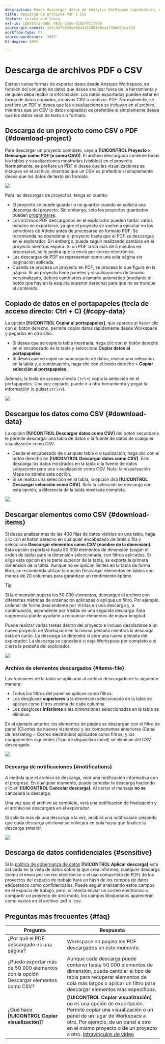 ```yaml
---
description: Puede descargar datos de Analysis Workspace copiándolos, o en los formatos PDF y CSV.
title: Descarga de archivos PDF o CSV
feature: Curate and Share
exl-id: 1d8384ca-888c-482c-ab3e-d1b579217560
source-git-commit: 1e2c5d79059a4804416288188ea4740dd94ca33d
workflow-type: ht
source-wordcount: '1057'
ht-degree: 100%

---
```


# Descarga de archivos PDF o CSV

Existen varias formas de exportar datos desde Analysis Workspace, en función del conjunto de datos que desee analizar fuera de la herramienta y de quién deba recibir la información. Los datos exportados pueden estar en forma de datos copiados, archivos CSV o archivos PDF. Normalmente, se prefiere un PDF si desea que las visualizaciones se incluyan en el archivo, mientras que un CSV (o datos copiados) es preferible si simplemente desea que los datos sean de texto sin formato.

## Descarga de un proyecto como CSV o PDF {#download-project}

Para descargar un proyecto completo, vaya a **[!UICONTROL Proyecto > Descargar como PDF (o como CSV)]**. El archivo descargado contiene todas las tablas y visualizaciones mostradas (visibles) en el proyecto. Normalmente, se prefiere un PDF si desea que las visualizaciones se incluyan en el archivo, mientras que un CSV es preferible si simplemente desea que los datos de texto sin formato.

![](assets/download-project.png)

Para las descargas de proyectos, tenga en cuenta:

* El proyecto se puede guardar o no guardar cuando se solicita una descarga del proyecto. Sin embargo, solo los proyectos guardados pueden [programarse](https://experienceleague.adobe.com/docs/analytics/analyze/analysis-workspace/curate-share/t-schedule-report.html?lang=es).
* Los archivos PDF descargados en el explorador pueden tardar varios minutos en exportarse, ya que el proyecto se vuelve a ejecutar en los servidores de Adobe antes de procesarse en formato PDF. Se recomienda no abandonar el proyecto hasta que el PDF se descargue en el explorador. Sin embargo, puede seguir realizando cambios en el proyecto mientras espera. Si un PDF tarda más de 5 minutos en procesarse, se le pedirá que lo envíe por correo electrónico.
* Las descargas de PDF se representan como una sola página sin paginación aplicada.
* Cuando se procesa un proyecto en PDF, se procesa lo que figura en la página. Si un proyecto tiene paneles y visualizaciones de tamaño personalizado, deberá cambiarlos a tamaño automático (mediante el botón que hay en la esquina superior derecha) para que no se trunque el contenido.

## Copiado de datos en el portapapeles (tecla de acceso directo: Ctrl + C) {#copy-data}

La opción **[!UICONTROL Copiar al portapapeles]**, que aparece al hacer clic con el botón derecho, permite copiar datos rápidamente desde Workspace y pegarlos en otro sitio.

* Si desea que se copie la tabla mostrada, haga clic con el botón derecho en el encabezado de la tabla y seleccione **Copiar datos al portapapeles**.
* Si desea que se copie un subconjunto de datos, realice una selección en la tabla y, a continuación, haga clic con el botón derecho > **Copiar selección al portapapeles**.

Además, la tecla de acceso directo `Ctrl+C` copia la selección en el portapapeles. Una vez copiado, puede ir a otra herramienta y pegar la información (o pulsar `Ctrl+V`).

![](assets/copy-selection.png)

## Descargue los datos como CSV {#download-data}

La opción **[!UICONTROL Descargar datos como CSV]** del botón secundario le permite descargar una tabla de datos o la fuente de datos de cualquier visualización como CSV.

* Desde el encabezado de cualquier tabla o visualización, haga clic con el botón derecho en **[!UICONTROL Descargar datos como CSV]**. Esto descarga los datos mostrados en la tabla o la fuente de datos subyacente para una visualización como CSV. Nota: la visualización Mapa no admite esta opción.
* Si se realiza una selección en la tabla, la opción dirá **[!UICONTROL Descargar selección como CSV]**. Solo la selección se descarga con esta opción, a diferencia de la tabla mostrada completa.

![](assets/download-data-viz.png)

## Descargar elementos como CSV {#download-items}

Si desea analizar más de las 400 filas de datos visibles en una tabla, haga clic con el botón derecho en cualquier encabezado de tabla o fila y seleccione **Descargar elementos como CSV (nombre de la dimensión)**. Esta opción exportará hasta 50 000 elementos de dimensión (según el orden de tabla) para la dimensión seleccionada, con filtros aplicados. Si elige esta opción en la parte superior de la tabla, se exporta la primera dimensión de la tabla. Aunque no se aplican límites en la tabla de forma libre, se recomienda utilizar la opción Descargar elementos en tablas con menos de 20 columnas para garantizar un rendimiento óptimo.

>[!TIP]
>
> Si la dimensión supera los 50 000 elementos, descargue el archivo con diferentes métricas de ordenación aplicadas o aplique un filtro. Por ejemplo, ordenar de forma descendente por Visitas en una descarga y, a continuación, ascendente por Visitas en una segunda descarga. Esta sugerencia puede ayudarle a recuperar elementos de mayor longitud.

Puede realizar varias tareas dentro del proyecto e incluso desplazarse a un nuevo proyecto de Workspace en la misma pestaña mientras la descarga está en curso. La descarga se detendrá si abre una nueva pestaña del explorador. La descarga se cancelará si deja Workspace por completo o si cierra la pestaña del explorador.

![](assets/download-items.png)

### Archivo de elementos descargados {#items-file}

Las funciones de la tabla se aplicarán al archivo descargado de la siguiente manera:

* Todos los filtros del panel se aplican como filtros.
* Los desgloses **superiores** a la dimensión seleccionada en la tabla se aplican como filtros encima de cada columna.
* Los desgloses **inferiores** a las dimensiones seleccionadas en la tabla se eliminan.

En el ejemplo anterior, los elementos de página se descargan con el filtro de panel (Clientes de nuevos visitantes) y los componentes anteriores (Canal de marketing = Correo electrónico) aplicados como filtros, y los componentes siguientes (Tipo de dispositivo móvil) se eliminan del CSV descargado.

![](assets/downloaded-file.png)

### Descarga de notificaciones {#notifications}

A medida que el archivo se descarga, verá una notificación informativa con el progreso. En cualquier momento, puede cancelar la descarga haciendo clic en **[!UICONTROL Cancelar descarga]**. Al cerrar el mensaje **no se** cancelará la descarga.

Una vez que el archivo se complete, verá una notificación de finalización y el archivo se descargará en el explorador.

Si solicita más de una descarga a la vez, recibirá una notificación avisando que cada descarga adicional se colocará en cola hasta que finalice la descarga anterior.

![](assets/toast.png)

## Descarga de datos confidenciales {#sensitive}

Si la [política de gobernanza de datos](/help/data-views/data-governance.md) **[!UICONTROL Aplicar descarga]** está activada en la vista de datos sobre la que crea informes, cualquier descarga (como el envío por correo electrónico o el uso compartido de PDF) de los proyectos del espacio de trabajo hará un hash de los campos de datos etiquetados como confidenciales. Puede seguir analizando estos campos en el espacio de trabajo, pero, si intenta enviar un correo electrónico o compartir un proyecto de otro modo, los campos bloqueados aparecerán como vacíos en el archivo .pdf o .csv.

## Preguntas más frecuentes {#faq}

| Pregunta | Respuesta |
| --- | --- |
| ¿Por qué el PDF descargado es una página? | Workspace no pagina los PDF descargados en este momento. |
| ¿Puedo exportar más de 50 000 elementos con la opción Descargar elementos como CSV? | Aunque cada descarga puede contener hasta 50 000 elementos de dimensión, puede cambiar el tipo de tabla para recuperar elementos de cola más largos o aplicar un filtro para descargar elementos más específicos. |
| ¿Qué hace **[!UICONTROL Copiar visualización]**? | **[!UICONTROL Copiar visualización]** no es una opción de exportación. Permite copiar una visualización o un panel de un lugar de Workspace a otro. Por ejemplo, de un panel a otro en el mismo proyecto o de un proyecto a otro. [Intravínculos de vídeo](https://experienceleague.adobe.com/docs/analytics-learn/tutorials/analysis-workspace/visualizations/intra-linking-in-analysis-workspace.html?lang=es) |
